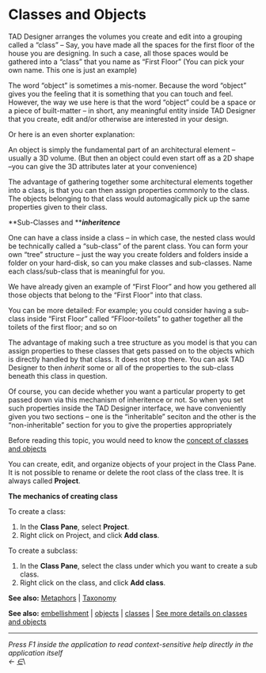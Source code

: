 # Classes and Objects

TAD Designer arranges the volumes you create and edit into a grouping called a “class” – Say, you have made all the spaces for the first floor of the house you are designing. In such a case, all those spaces would be gathered into a “class” that you name as “First Floor” (You can pick your own name. This one is just an example)

The word “object” is sometimes a mis-nomer. Because the word “object” gives you the feeling that it is something that you can touch and feel. However, the way we use here is that the word “object” could be a space or a piece of built-matter – in short, any meaningful entity inside TAD Designer that you create, edit and/or otherwise are interested in your design.

Or here is an even shorter explanation:

An object is simply the fundamental part of an architectural element –usually a 3D volume. (But then an object could even start off as a 2D shape –you can give the 3D attributes later at your convenience)

The advantage of gathering together some architectural elements together into a class, is that you can then assign properties commonly to the class. The objects belonging to that class would automagically pick up the same properties given to their class.

**Sub-Classes and **_**inheritence**_

One can have a class inside a class – in which case, the nested class would be technically called a “sub-class” of the parent class. You can form your own “tree” structure – just the way you create folders and folders inside a folder on your hard-disk, so can you make classes and sub-classes. Name each class/sub-class that is meaningful for you.

We have already given an example of “First Floor” and how you gethered all those objects that belong to the “First Floor” into that class.

You can be more detailed: For example; you could consider having a sub-class inside “First Floor” called “FFloor-toilets” to gather together all the toilets of the first floor; and so on

The advantage of making such a tree structure as you model is that you can assign properties to these classes that gets passed on to the objects which is directly handled by that class. It does not stop there. You can ask TAD Designer to then _inherit_ some or all of the properties to the sub-class beneath this class in question.

Of course, you can decide whether you want a particular property to get passed down via this mechanism of inheritence or not. So when you set such properties inside the TAD Designer interface, we have conveniently given you two sections – one is the “inheritable” seciton and the other is the “non-inheritable” section for you to give the properties appropriately

Before reading this topic, you would need to know the [concept of classes and objects](https://docs.teamtad.com/concept\_of\_classes\_and\_objects)

You can create, edit, and organize objects of your project in the Class Pane. It is not possible to rename or delete the root class of the class tree. It is always called **Project**.

**The mechanics of creating class**

To create a class:

1. In the **Class Pane**, select **Project**.
2. Right click on Project, and click **Add class**.

To create a subclass:

1. In the **Class Pane**, select the class under which you want to create a sub class.
2. Right click on the class, and click **Add class**.

**See also:** [Metaphors](https://docs.teamtad.com/metaphors) | [Taxonomy](https://docs.teamtad.com/taxonomy)

**See also:** [embellishment](https://docs.teamtad.com/embellishment) | [objects](https://docs.teamtad.com/objects) | [classes](https://docs.teamtad.com/classes) | [See more details on classes and objects](https://docs.teamtad.com/concept\_of\_classes\_and\_objects)

***

_Press F1 inside the application to read context-sensitive help directly in the application itself_\
_←_ [_∈_](https://docs.teamtad.com/concept\_of\_classes\_and\_objects?do=edit)\
